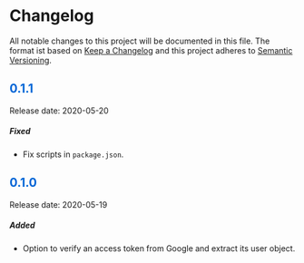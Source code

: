 # Changelog

All notable changes to this project will be documented in this file. The format ist based on [Keep a Changelog](https://keepachangelog.com) and this project adheres to [Semantic Versioning](https://semver.org/).

## <span style="color: #0366d6;">0.1.1</span>

Release date: 2020-05-20

##### Fixed

- Fix scripts in `package.json`.

## <span style="color: #0366d6;">0.1.0</span>

Release date: 2020-05-19

##### Added

- Option to verify an access token from Google and extract its user object.